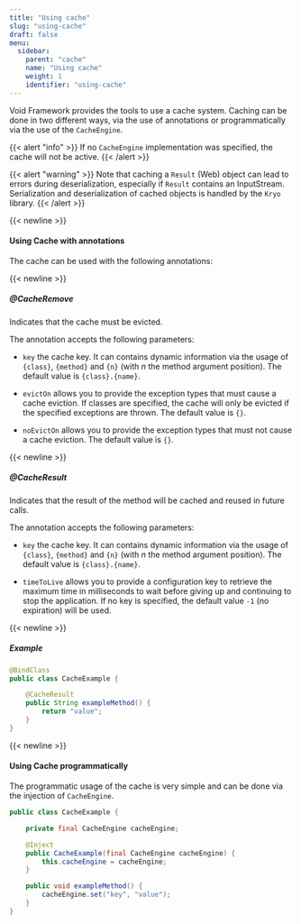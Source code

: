 ```yaml
---
title: "Using cache"
slug: "using-cache"
draft: false
menu:
  sidebar:
    parent: "cache"
    name: "Using cache"
    weight: 1
    identifier: "using-cache"
---
```


Void Framework provides the tools to use a cache system. Caching can be done in two different ways, via the use of annotations or programmatically via the use of the `CacheEngine`.

{{< alert "info" >}}
If no <code>CacheEngine</code> implementation was specified, the cache will not be active.
{{< /alert >}}

{{< alert "warning" >}}
Note that caching a <code>Result</code> (Web) object can lead to errors during deserialization, especially if <code>Result</code> contains an InputStream. Serialization and deserialization of cached objects is handled by the <code>Kryo</code> library.
{{< /alert >}}



{{< newline >}}
#### Using Cache with annotations

The cache can be used with the following annotations:


{{< newline >}}
##### @CacheRemove

Indicates that the cache must be evicted.

The annotation accepts the following parameters:

* `key` the cache key. It can contains dynamic information via the usage of `{class}`, `{method}` and `{n}` (with *n* the method argument position). The default value is `{class}.{name}`.

* `evictOn` allows you to provide the exception types that must cause a cache eviction. If classes are specified, the cache will only be evicted if the specified exceptions are thrown. The default value is `{}`.

* `noEvictOn` allows you to provide the exception types that must not cause a cache eviction. The default value is `{}`.


{{< newline >}}
##### @CacheResult

Indicates that the result of the method will be cached and reused in future calls. 

The annotation accepts the following parameters:

* `key` the cache key. It can contains dynamic information via the usage of `{class}`, `{method}` and `{n}` (with *n* the method argument position). The default value is `{class}.{name}`.

* `timeToLive` allows you to provide a configuration key to retrieve the maximum time in milliseconds to wait before giving up and continuing to stop the application. If no key is specified, the default value `-1` (no expiration) will be used.
 


{{< newline >}}
##### Example

```java
@BindClass
public class CacheExample {

    @CacheResult
    public String exampleMethod() {
        return "value";
    }
}
```

{{< newline >}}
#### Using Cache programmatically

The programmatic usage of the cache is very simple and can be done via the injection of `CacheEngine`.

```java
public class CacheExample {

    private final CacheEngine cacheEngine;

    @Inject
    public CacheExample(final CacheEngine cacheEngine) {
        this.cacheEngine = cacheEngine;
    }

    public void exampleMethod() {
        cacheEngine.set("key", "value");
    }
}
```
